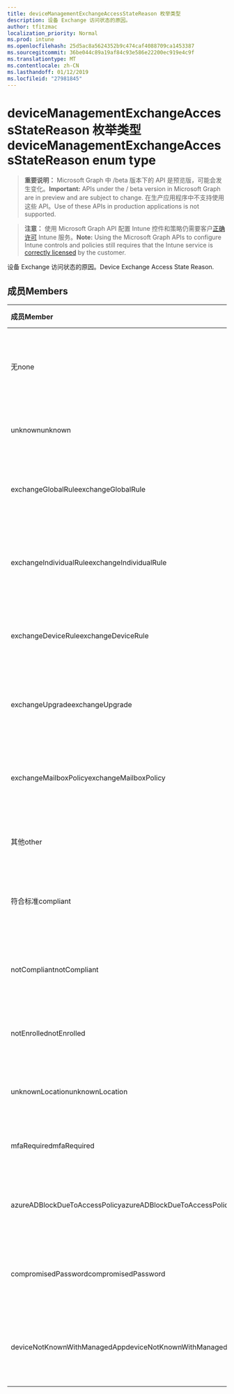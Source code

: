 ```yaml
---
title: deviceManagementExchangeAccessStateReason 枚举类型
description: 设备 Exchange 访问状态的原因。
author: tfitzmac
localization_priority: Normal
ms.prod: intune
ms.openlocfilehash: 25d5ac8a5624352b9c474caf4088709ca1453387
ms.sourcegitcommit: 36be044c89a19af84c93e586e22200ec919e4c9f
ms.translationtype: MT
ms.contentlocale: zh-CN
ms.lasthandoff: 01/12/2019
ms.locfileid: "27981845"
---
```

# <a name="devicemanagementexchangeaccessstatereason-enum-type"></a><span data-ttu-id="81787-103">deviceManagementExchangeAccessStateReason 枚举类型</span><span class="sxs-lookup"><span data-stu-id="81787-103">deviceManagementExchangeAccessStateReason enum type</span></span>

> <span data-ttu-id="81787-104">**重要说明：** Microsoft Graph 中 /beta 版本下的 API 是预览版，可能会发生变化。</span><span class="sxs-lookup"><span data-stu-id="81787-104">**Important:** APIs under the / beta version in Microsoft Graph are in preview and are subject to change.</span></span> <span data-ttu-id="81787-105">在生产应用程序中不支持使用这些 API。</span><span class="sxs-lookup"><span data-stu-id="81787-105">Use of these APIs in production applications is not supported.</span></span>

> <span data-ttu-id="81787-106">**注意：** 使用 Microsoft Graph API 配置 Intune 控件和策略仍需要客户[正确许可](https://go.microsoft.com/fwlink/?linkid=839381) Intune 服务。</span><span class="sxs-lookup"><span data-stu-id="81787-106">**Note:** Using the Microsoft Graph APIs to configure Intune controls and policies still requires that the Intune service is [correctly licensed](https://go.microsoft.com/fwlink/?linkid=839381) by the customer.</span></span>

<span data-ttu-id="81787-107">设备 Exchange 访问状态的原因。</span><span class="sxs-lookup"><span data-stu-id="81787-107">Device Exchange Access State Reason.</span></span>
## <a name="members"></a><span data-ttu-id="81787-108">成员</span><span class="sxs-lookup"><span data-stu-id="81787-108">Members</span></span>
|<span data-ttu-id="81787-109">成员</span><span class="sxs-lookup"><span data-stu-id="81787-109">Member</span></span>|<span data-ttu-id="81787-110">值</span><span class="sxs-lookup"><span data-stu-id="81787-110">Value</span></span>|<span data-ttu-id="81787-111">说明</span><span class="sxs-lookup"><span data-stu-id="81787-111">Description</span></span>|
|:---|:---|:---|
|<span data-ttu-id="81787-112">无</span><span class="sxs-lookup"><span data-stu-id="81787-112">none</span></span>|<span data-ttu-id="81787-113">0</span><span class="sxs-lookup"><span data-stu-id="81787-113">0</span></span>|<span data-ttu-id="81787-114">从 Exchange 发现没有访问状态理由</span><span class="sxs-lookup"><span data-stu-id="81787-114">No access state reason discovered from Exchange</span></span>|
|<span data-ttu-id="81787-115">unknown</span><span class="sxs-lookup"><span data-stu-id="81787-115">unknown</span></span>|<span data-ttu-id="81787-116">1</span><span class="sxs-lookup"><span data-stu-id="81787-116">1</span></span>|<span data-ttu-id="81787-117">未知的访问状态的原因</span><span class="sxs-lookup"><span data-stu-id="81787-117">Unknown access state reason</span></span>|
|<span data-ttu-id="81787-118">exchangeGlobalRule</span><span class="sxs-lookup"><span data-stu-id="81787-118">exchangeGlobalRule</span></span>|<span data-ttu-id="81787-119">2</span><span class="sxs-lookup"><span data-stu-id="81787-119">2</span></span>|<span data-ttu-id="81787-120">由 Exchange 全局规则的访问状态</span><span class="sxs-lookup"><span data-stu-id="81787-120">Access state determined by Exchange Global rule</span></span>|
|<span data-ttu-id="81787-121">exchangeIndividualRule</span><span class="sxs-lookup"><span data-stu-id="81787-121">exchangeIndividualRule</span></span>|<span data-ttu-id="81787-122">3</span><span class="sxs-lookup"><span data-stu-id="81787-122">3</span></span>|<span data-ttu-id="81787-123">由 Exchange 单个规则的访问状态</span><span class="sxs-lookup"><span data-stu-id="81787-123">Access state determined by Exchange Individual rule</span></span>|
|<span data-ttu-id="81787-124">exchangeDeviceRule</span><span class="sxs-lookup"><span data-stu-id="81787-124">exchangeDeviceRule</span></span>|<span data-ttu-id="81787-125">4</span><span class="sxs-lookup"><span data-stu-id="81787-125">4</span></span>|<span data-ttu-id="81787-126">由 Exchange 设备规则的访问状态</span><span class="sxs-lookup"><span data-stu-id="81787-126">Access state determined by Exchange Device rule</span></span>|
|<span data-ttu-id="81787-127">exchangeUpgrade</span><span class="sxs-lookup"><span data-stu-id="81787-127">exchangeUpgrade</span></span>|<span data-ttu-id="81787-128">5</span><span class="sxs-lookup"><span data-stu-id="81787-128">5</span></span>|<span data-ttu-id="81787-129">由于 Exchange 升级的访问状态</span><span class="sxs-lookup"><span data-stu-id="81787-129">Access state due to Exchange upgrade</span></span>|
|<span data-ttu-id="81787-130">exchangeMailboxPolicy</span><span class="sxs-lookup"><span data-stu-id="81787-130">exchangeMailboxPolicy</span></span>|<span data-ttu-id="81787-131">6</span><span class="sxs-lookup"><span data-stu-id="81787-131">6</span></span>|<span data-ttu-id="81787-132">由 Exchange 邮箱策略的访问状态</span><span class="sxs-lookup"><span data-stu-id="81787-132">Access state determined by Exchange Mailbox Policy</span></span>|
|<span data-ttu-id="81787-133">其他</span><span class="sxs-lookup"><span data-stu-id="81787-133">other</span></span>|<span data-ttu-id="81787-134">7</span><span class="sxs-lookup"><span data-stu-id="81787-134">7</span></span>|<span data-ttu-id="81787-135">由 Exchange 的访问状态</span><span class="sxs-lookup"><span data-stu-id="81787-135">Access state determined by Exchange</span></span>|
|<span data-ttu-id="81787-136">符合标准</span><span class="sxs-lookup"><span data-stu-id="81787-136">compliant</span></span>|<span data-ttu-id="81787-137">8</span><span class="sxs-lookup"><span data-stu-id="81787-137">8</span></span>|<span data-ttu-id="81787-138">通过合规性质询授予的访问状态</span><span class="sxs-lookup"><span data-stu-id="81787-138">Access state granted by compliance challenge</span></span>|
|<span data-ttu-id="81787-139">notCompliant</span><span class="sxs-lookup"><span data-stu-id="81787-139">notCompliant</span></span>|<span data-ttu-id="81787-140">9</span><span class="sxs-lookup"><span data-stu-id="81787-140">9</span></span>|<span data-ttu-id="81787-141">合规性质询被吊销的访问状态</span><span class="sxs-lookup"><span data-stu-id="81787-141">Access state revoked by compliance challenge</span></span>|
|<span data-ttu-id="81787-142">notEnrolled</span><span class="sxs-lookup"><span data-stu-id="81787-142">notEnrolled</span></span>|<span data-ttu-id="81787-143">10</span><span class="sxs-lookup"><span data-stu-id="81787-143">10</span></span>|<span data-ttu-id="81787-144">管理质询被吊销的访问状态</span><span class="sxs-lookup"><span data-stu-id="81787-144">Access state revoked by management challenge</span></span>|
|<span data-ttu-id="81787-145">unknownLocation</span><span class="sxs-lookup"><span data-stu-id="81787-145">unknownLocation</span></span>|<span data-ttu-id="81787-146">12</span><span class="sxs-lookup"><span data-stu-id="81787-146">12</span></span>|<span data-ttu-id="81787-147">由于未知位置的访问状态</span><span class="sxs-lookup"><span data-stu-id="81787-147">Access state due to unknown location</span></span>|
|<span data-ttu-id="81787-148">mfaRequired</span><span class="sxs-lookup"><span data-stu-id="81787-148">mfaRequired</span></span>|<span data-ttu-id="81787-149">13</span><span class="sxs-lookup"><span data-stu-id="81787-149">13</span></span>|<span data-ttu-id="81787-150">由于 MFA 质询的访问状态</span><span class="sxs-lookup"><span data-stu-id="81787-150">Access state due to MFA challenge</span></span>|
|<span data-ttu-id="81787-151">azureADBlockDueToAccessPolicy</span><span class="sxs-lookup"><span data-stu-id="81787-151">azureADBlockDueToAccessPolicy</span></span>|<span data-ttu-id="81787-152">14</span><span class="sxs-lookup"><span data-stu-id="81787-152">14</span></span>|<span data-ttu-id="81787-153">由 AAD 访问策略吊销的访问状态</span><span class="sxs-lookup"><span data-stu-id="81787-153">Access State revoked by AAD Access Policy</span></span>|
|<span data-ttu-id="81787-154">compromisedPassword</span><span class="sxs-lookup"><span data-stu-id="81787-154">compromisedPassword</span></span>|<span data-ttu-id="81787-155">15</span><span class="sxs-lookup"><span data-stu-id="81787-155">15</span></span>|<span data-ttu-id="81787-156">由受到攻击的密码吊销的访问状态</span><span class="sxs-lookup"><span data-stu-id="81787-156">Access State revoked by compromised password</span></span>|
|<span data-ttu-id="81787-157">deviceNotKnownWithManagedApp</span><span class="sxs-lookup"><span data-stu-id="81787-157">deviceNotKnownWithManagedApp</span></span>|<span data-ttu-id="81787-158">16</span><span class="sxs-lookup"><span data-stu-id="81787-158">16</span></span>|<span data-ttu-id="81787-159">由托管应用程序质询吊销的访问状态</span><span class="sxs-lookup"><span data-stu-id="81787-159">Access state revoked by managed application challenge</span></span>|





